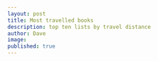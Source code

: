 ```yaml
---
layout: post
title: Most travelled books
description: top ten lists by travel distance
author: Dave
image:
published: true
---
```

